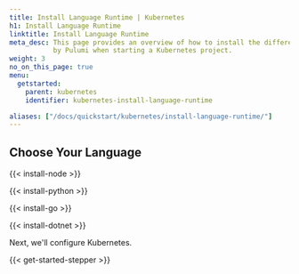 ```yaml
---
title: Install Language Runtime | Kubernetes
h1: Install Language Runtime
linktitle: Install Language Runtime
meta_desc: This page provides an overview of how to install the different languages supported
           by Pulumi when starting a Kubernetes project.
weight: 3
no_on_this_page: true
menu:
  getstarted:
    parent: kubernetes
    identifier: kubernetes-install-language-runtime

aliases: ["/docs/quickstart/kubernetes/install-language-runtime/"]
---
```


## Choose Your Language




{{< install-node >}}



{{< install-python >}}



{{< install-go >}}



{{< install-dotnet >}}


Next, we'll configure Kubernetes.

{{< get-started-stepper >}}
